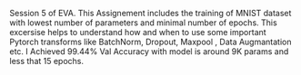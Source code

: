 Session 5 of EVA. This Assignement includes the training of MNIST dataset with lowest number of parameters and minimal number of epochs. This excersise helps to understand how and when to use some important Pytorch transforms like BatchNorm, Dropout, Maxpool , Data Augmantation etc. I Achieved 99.44% Val Accuracy with model is around 9K params and less that 15 epochs.
